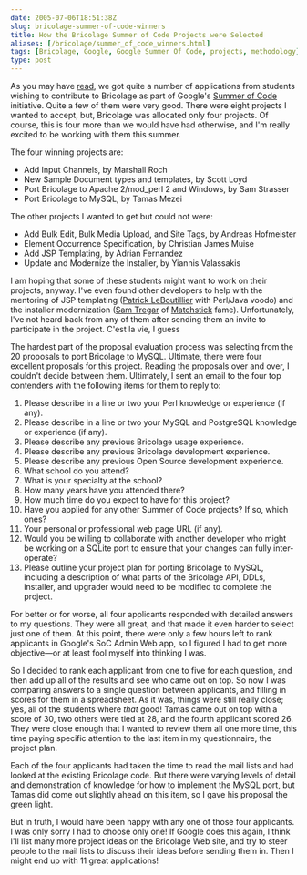```yaml
--- 
date: 2005-07-06T18:51:38Z
slug: bricolage-summer-of-code-winners
title: How the Bricolage Summer of Code Projects were Selected
aliases: [/bricolage/summer_of_code_winners.html]
tags: [Bricolage, Google, Google Summer Of Code, projects, methodology]
type: post
---
```


As you may have [read], we got quite a number of applications from students
wishing to contribute to Bricolage as part of Google's [Summer of Code]
initiative. Quite a few of them were very good. There were eight projects I
wanted to accept, but, Bricolage was allocated only four projects. Of course,
this is four more than we would have had otherwise, and I'm really excited to be
working with them this summer.

The four winning projects are:

-   Add Input Channels, by Marshall Roch
-   New Sample Document types and templates, by Scott Loyd
-   Port Bricolage to Apache 2/mod\_perl 2 and Windows, by Sam Strasser
-   Port Bricolage to MySQL, by Tamas Mezei

The other projects I wanted to get but could not were:

-   Add Bulk Edit, Bulk Media Upload, and Site Tags, by Andreas Hofmeister
-   Element Occurrence Specification, by Christian James Muise
-   Add JSP Templating, by Adrian Fernandez
-   Update and Modernize the Installer, by Yiannis Valassakis

I am hoping that some of these students might want to work on their projects,
anyway. I've even found other developers to help with the mentoring of JSP
templating ([Patrick LeBoutillier] with Perl/Java voodo) and the installer
modernization ([Sam Tregar] of [Matchstick] fame). Unfortunately, I've not heard
back from any of them after sending them an invite to participate in the
project. C'est la vie, I guess

The hardest part of the proposal evaluation process was selecting from the 20
proposals to port Bricolage to MySQL. Ultimate, there were four excellent
proposals for this project. Reading the proposals over and over, I couldn't
decide between them. Ultimately, I sent an email to the four top contenders with
the following items for them to reply to:

1.  Please describe in a line or two your Perl knowledge or experience (if any).
2.  Please describe in a line or two your MySQL and PostgreSQL knowledge or
    experience (if any).
3.  Please describe any previous Bricolage usage experience.
4.  Please describe any previous Bricolage development experience.
5.  Please describe any previous Open Source development experience.
6.  What school do you attend?
7.  What is your specialty at the school?
8.  How many years have you attended there?
9.  How much time do you expect to have for this project?
10. Have you applied for any other Summer of Code projects? If so, which ones?
11. Your personal or professional web page URL (if any).
12. Would you be willing to collaborate with another developer who might be
    working on a SQLite port to ensure that your changes can fully
    inter-operate?
13. Please outline your project plan for porting Bricolage to MySQL, including a
    description of what parts of the Bricolage API, DDLs, installer, and
    upgrader would need to be modified to complete the project.

For better or for worse, all four applicants responded with detailed answers to
my questions. They were all great, and that made it even harder to select just
one of them. At this point, there were only a few hours left to rank applicants
in Google's SoC Admin Web app, so I figured I had to get more objective—or at
least fool myself into thinking I was.

So I decided to rank each applicant from one to five for each question, and then
add up all of the results and see who came out on top. So now I was comparing
answers to a single question between applicants, and filling in scores for them
in a spreadsheet. As it was, things were still really close; yes, all of the
students where *that* good! Tamas came out on top with a score of 30, two others
were tied at 28, and the fourth applicant scored 26. They were close enough that
I wanted to review them all one more time, this time paying specific attention
to the last item in my questionnaire, the project plan.

Each of the four applicants had taken the time to read the mail lists and had
looked at the existing Bricolage code. But there were varying levels of detail
and demonstration of knowledge for how to implement the MySQL port, but Tamas
did come out slightly ahead on this item, so I gave his proposal the green
light.

But in truth, I would have been happy with any one of those four applicants. I
was only sorry I had to choose only one! If Google does this again, I think I'll
list many more project ideas on the Bricolage Web site, and try to steer people
to the mail lists to discuss their ideas before sending them in. Then I might
end up with 11 great applications!

  [read]: /bricolage/summer_of_code_applications.html
    "Bricolage Summer of Code Application Summary"
  [Summer of Code]: http://code.google.com/summerofcode.html
    "Google Summer of Code"
  [Patrick LeBoutillier]: http://search.cpan.org/~patl/
    "See Patrick LeBoutillier's modules on CPAN"
  [Sam Tregar]: http://sam.tregar.com/ "Sam Tregar: Life"
  [Matchstick]: http://sourceforge.net/projects/matchstick/
    "The Matcstick SourceForge project page"
